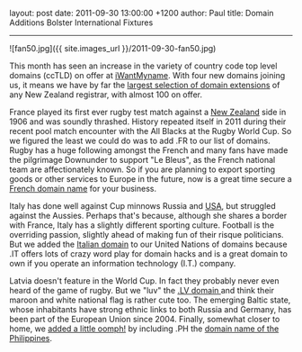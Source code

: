 layout: post
date: 2011-09-30 13:00:00 +1200
author: Paul
title: Domain Additions Bolster International Fixtures



----

![fan50.jpg]({{ site.images_url }}/2011-09-30-fan50.jpg)

This month has seen an increase in the variety of country code top level domains (ccTLD) on offer at [iWantMyname](https://iwantmyname.co.nz/). With four new domains joining us, it means we have by far the [largest selection of domain extensions](https://iwantmyname.co.nz/domains/domain-name-registration-list-of-extensions) of any New Zealand registrar, with almost 100 on offer.

France played its first ever rugby test match against a [New Zealand](https://iwantmyname.co.nz/domains/co.nz-kiwi-domain-name-registration-for-new-zealand) side in 1906 and was soundly thrashed. History repeated itself in 2011 during their recent pool match encounter with the All Blacks at the Rugby World Cup. So we figured the least we could do was to add .FR to our list of domains. Rugby has a huge following amongst the French and many fans have made the pilgrimage Downunder to support "Le Bleus", as the French national team are affectionately known. So if you are planning to export sporting goods or other services to Europe in the future, now is a great time secure a [French domain name](https://iwantmyname.co.nz/domains/fr-french-domain-name-registration-for-france) for your business.

Italy has done well against Cup minnows Russia and [USA](https://iwantmyname.co.nz/domains/us-american-domain-name-registration-for-usa), but struggled against the Aussies. Perhaps that's because, although she shares a border with France, Italy has a slightly different sporting culture. Football is the overriding passion, slightly ahead of making fun of their risque politicians. But we added the [Italian domain](https://iwantmyname.co.nz/domains/it-italian-domain-name-registration-for-italy) to our United Nations of domains because .IT offers lots of crazy word play for domain hacks and is a great domain to own if you operate an information technology (I.T.) company.

Latvia doesn't feature in the World Cup. In fact they probably never even heard of the game of rugby. But we "luv" the [.LV domain ](https://iwantmyname.co.nz/domains/lv-latvian-domain-name-registration-for-latvia)and think their maroon and white national flag is rather cute too. The emerging Baltic state, whose inhabitants have strong ethnic links to both Russia and Germany, has been part of the European Union since 2004. Finally, somewhat closer to home, we [added a little oomph!](https://iwantmyname.com/blog/2011/09/ph-domain-added.html) by including .PH the [domain name of the Philippines](https://iwantmyname.co.nz/domains/ph-filipino-domain-name-registration-for-philippines).
